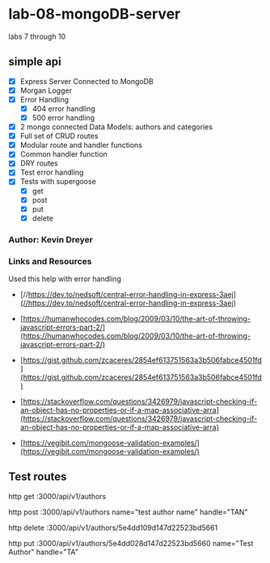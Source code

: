 # lab-08-mongoDB-server
labs 7 through 10

## simple api

- [x] Express Server Connected to MongoDB
- [x] Morgan Logger
- [x] Error Handling
   - [x] 404 error handling
   - [x] 500 error handling
- [x] 2 mongo connected Data Models: authors and categories
- [x] Full set of CRUD routes
- [x] Modular route and handler functions
- [x] Common handler function
- [x] DRY routes
- [x] Test error handling
- [x] Tests with supergoose
   - [x] get
   - [x] post
   - [x] put
   - [x] delete

### Author: Kevin Dreyer

### Links and Resources

Used this help with error handling
- [//https://dev.to/nedsoft/central-error-handling-in-express-3aej](//https://dev.to/nedsoft/central-error-handling-in-express-3aej)

- [https://humanwhocodes.com/blog/2009/03/10/the-art-of-throwing-javascript-errors-part-2/](https://humanwhocodes.com/blog/2009/03/10/the-art-of-throwing-javascript-errors-part-2/)
- [https://gist.github.com/zcaceres/2854ef613751563a3b506fabce4501fd](https://gist.github.com/zcaceres/2854ef613751563a3b506fabce4501fd)
- [https://stackoverflow.com/questions/3426979/javascript-checking-if-an-object-has-no-properties-or-if-a-map-associative-arra](https://stackoverflow.com/questions/3426979/javascript-checking-if-an-object-has-no-properties-or-if-a-map-associative-arra)
- [https://vegibit.com/mongoose-validation-examples/](https://vegibit.com/mongoose-validation-examples/)


## Test routes

http get :3000/api/v1/authors

http post :3000/api/v1/authors name="test author name" handle="TAN"

http delete :3000/api/v1/authors/5e4dd109d147d22523bd5661

http put :3000/api/v1/authors/5e4dd028d147d22523bd5660 name="Test Author" handle="TA"
